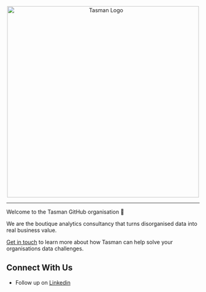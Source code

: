 <p align="center"><a target="_blank" href="https://tasman.ai">
<picture>
  <source media="(prefers-color-scheme: dark)" srcset="assets/tasman_light.png">
  <source media="(prefers-color-scheme: light)" srcset="assets/tasman_dark.png">
  <img alt="Tasman Logo" src="tasman_light.png" width='500'/>
</picture>
</a></p>

---
Welcome to the Tasman GitHub organisation 🚀

We are the boutique analytics consultancy that turns disorganised data into real business value.

[Get in touch](https://tasman.ai/contact/) to learn more about how Tasman can help solve your organisations data challenges.


## Connect With Us

- Follow up on [Linkedin](https://www.linkedin.com/company/tasmananalytics/)